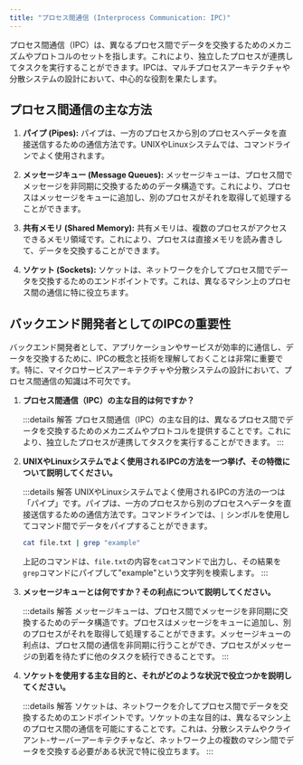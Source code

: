 ```yaml
---
title: "プロセス間通信 (Interprocess Communication: IPC)"
---
```

プロセス間通信（IPC）は、異なるプロセス間でデータを交換するためのメカニズムやプロトコルのセットを指します。これにより、独立したプロセスが連携してタスクを実行することができます。IPCは、マルチプロセスアーキテクチャや分散システムの設計において、中心的な役割を果たします。

## プロセス間通信の主な方法

1. **パイプ (Pipes):** パイプは、一方のプロセスから別のプロセスへデータを直接送信するための通信方法です。UNIXやLinuxシステムでは、コマンドラインでよく使用されます。

2. **メッセージキュー (Message Queues):** メッセージキューは、プロセス間でメッセージを非同期に交換するためのデータ構造です。これにより、プロセスはメッセージをキューに追加し、別のプロセスがそれを取得して処理することができます。

3. **共有メモリ (Shared Memory):** 共有メモリは、複数のプロセスがアクセスできるメモリ領域です。これにより、プロセスは直接メモリを読み書きして、データを交換することができます。

4. **ソケット (Sockets):** ソケットは、ネットワークを介してプロセス間でデータを交換するためのエンドポイントです。これは、異なるマシン上のプロセス間の通信に特に役立ちます。

## バックエンド開発者としてのIPCの重要性

バックエンド開発者として、アプリケーションやサービスが効率的に通信し、データを交換するために、IPCの概念と技術を理解しておくことは非常に重要です。特に、マイクロサービスアーキテクチャや分散システムの設計において、プロセス間通信の知識は不可欠です。

1. **プロセス間通信（IPC）の主な目的は何ですか？**

    :::details 解答
    プロセス間通信（IPC）の主な目的は、異なるプロセス間でデータを交換するためのメカニズムやプロトコルを提供することです。これにより、独立したプロセスが連携してタスクを実行することができます。
    :::

2. **UNIXやLinuxシステムでよく使用されるIPCの方法を一つ挙げ、その特徴について説明してください。**

    :::details 解答
    UNIXやLinuxシステムでよく使用されるIPCの方法の一つは「パイプ」です。パイプは、一方のプロセスから別のプロセスへデータを直接送信するための通信方法です。コマンドラインでは、`|` シンボルを使用してコマンド間でデータをパイプすることができます。

    ```bash
    cat file.txt | grep "example"
    ```
    上記のコマンドは、`file.txt`の内容を`cat`コマンドで出力し、その結果を`grep`コマンドにパイプして"example"という文字列を検索します。
    :::

3. **メッセージキューとは何ですか？その利点について説明してください。**

    :::details 解答
    メッセージキューは、プロセス間でメッセージを非同期に交換するためのデータ構造です。プロセスはメッセージをキューに追加し、別のプロセスがそれを取得して処理することができます。メッセージキューの利点は、プロセス間の通信を非同期に行うことができ、プロセスがメッセージの到着を待たずに他のタスクを続行できることです。
    :::

4. **ソケットを使用する主な目的と、それがどのような状況で役立つかを説明してください。**

    :::details 解答
    ソケットは、ネットワークを介してプロセス間でデータを交換するためのエンドポイントです。ソケットの主な目的は、異なるマシン上のプロセス間の通信を可能にすることです。これは、分散システムやクライアント-サーバーアーキテクチャなど、ネットワーク上の複数のマシン間でデータを交換する必要がある状況で特に役立ちます。
    :::
